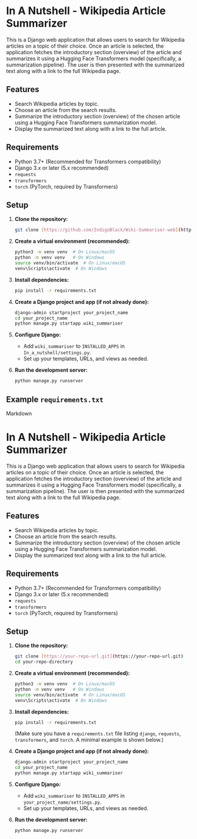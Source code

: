 # In A Nutshell - Wikipedia Article Summarizer

This is a Django web application that allows users to search for Wikipedia articles on a topic of their choice. Once an article is selected, the application fetches the introductory section (overview) of the article and summarizes it using a Hugging Face Transformers model (specifically, a summarization pipeline). The user is then presented with the summarized text along with a link to the full Wikipedia page.

## Features

- Search Wikipedia articles by topic.
- Choose an article from the search results.
- Summarize the introductory section (overview) of the chosen article using a Hugging Face Transformers summarization model.
- Display the summarized text along with a link to the full article.

## Requirements

- Python 3.7+ (Recommended for Transformers compatibility)
- Django 3.x or later (5.x recommended)
- `requests`
- `transformers`
- `torch` (PyTorch, required by Transformers)

## Setup

1.  **Clone the repository:**

    ```bash
    git clone [https://github.com/IndigoBlack/Wiki-Summariser-web](https://github.com/IndigoBlack/Wiki-Summariser-web)
    ```

2.  **Create a virtual environment (recommended):**

    ```bash
    python3 -m venv venv  # On Linux/macOS
    python -m venv venv   # On Windows
    source venv/bin/activate  # On Linux/macOS
    venv\Scripts\activate  # On Windows
    ```

3.  **Install dependencies:**

    ```bash
    pip install -r requirements.txt
    ```

4.  **Create a Django project and app (if not already done):**

    ```bash
    django-admin startproject your_project_name
    cd your_project_name
    python manage.py startapp wiki_summariser
    ```

5.  **Configure Django:**
    *   Add `wiki_summariser` to `INSTALLED_APPS` in `In_a_nutshell/settings.py`.
    *   Set up your templates, URLs, and views as needed.

6.  **Run the development server:**

    ```bash
    python manage.py runserver
    ```

## Example `requirements.txt`
Markdown

# In A Nutshell - Wikipedia Article Summarizer

This is a Django web application that allows users to search for Wikipedia articles on a topic of their choice. Once an article is selected, the application fetches the introductory section (overview) of the article and summarizes it using a Hugging Face Transformers model (specifically, a summarization pipeline). The user is then presented with the summarized text along with a link to the full Wikipedia page.

## Features

- Search Wikipedia articles by topic.
- Choose an article from the search results.
- Summarize the introductory section (overview) of the chosen article using a Hugging Face Transformers summarization model.
- Display the summarized text along with a link to the full article.

## Requirements

- Python 3.7+ (Recommended for Transformers compatibility)
- Django 3.x or later (5.x recommended)
- `requests`
- `transformers`
- `torch` (PyTorch, required by Transformers)

## Setup

1.  **Clone the repository:**

    ```bash
    git clone [https://your-repo-url.git](https://your-repo-url.git)
    cd your-repo-directory
    ```

2.  **Create a virtual environment (recommended):**

    ```bash
    python3 -m venv venv  # On Linux/macOS
    python -m venv venv   # On Windows
    source venv/bin/activate  # On Linux/macOS
    venv\Scripts\activate  # On Windows
    ```

3.  **Install dependencies:**

    ```bash
    pip install -r requirements.txt
    ```

    (Make sure you have a `requirements.txt` file listing `django`, `requests`, `transformers`, and `torch`. A minimal example is shown below.)

4.  **Create a Django project and app (if not already done):**

    ```bash
    django-admin startproject your_project_name
    cd your_project_name
    python manage.py startapp wiki_summariser
    ```

5.  **Configure Django:**
    *   Add `wiki_summariser` to `INSTALLED_APPS` in `your_project_name/settings.py`.
    *   Set up your templates, URLs, and views as needed.

6.  **Run the development server:**

    ```bash
    python manage.py runserver
    ```

